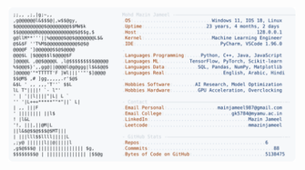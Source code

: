 <picture>
  <source srcset="https://raw.githubusercontent.com/mmazinjameel/mmazinjameel/main/dark_mode.svg?v=1741315833" media="(prefers-color-scheme: dark)">
  <img src="https://raw.githubusercontent.com/mmazinjameel/mmazinjameel/main/light_mode.svg?v=1741315833">
</picture>
